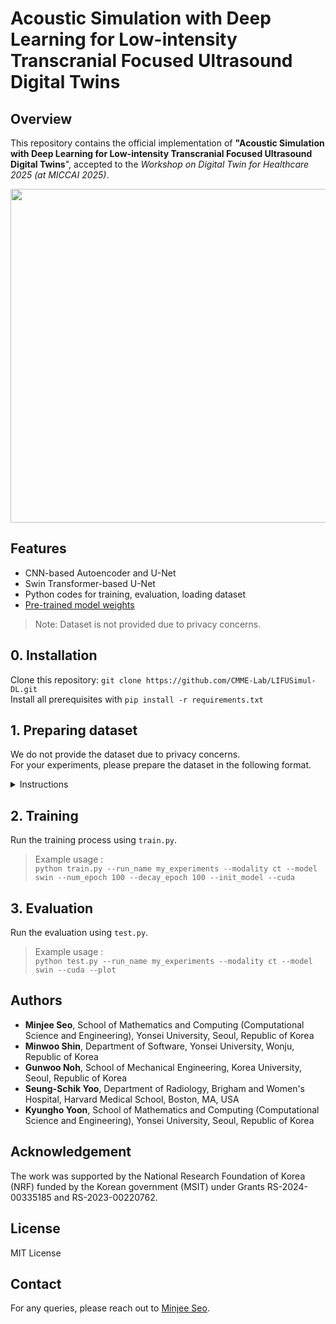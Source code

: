 # Acoustic Simulation with Deep Learning for Low-intensity Transcranial Focused Ultrasound Digital Twins

## Overview
This repository contains the official implementation of  **"Acoustic Simulation with Deep Learning for Low-intensity Transcranial Focused Ultrasound Digital Twins**", accepted to the _Workshop on Digital Twin for Healthcare 2025 (at MICCAI 2025)_.

<p align="center">
  <img width="1143" height="534" alt="Image" src="https://github.com/user-attachments/assets/6a35a1e6-1e27-4fb9-a2c4-6d3ef4c99c89"/>
</p>

## Features
- CNN-based Autoencoder and U-Net
- Swin Transformer-based U-Net
- Python codes for training, evaluation, loading dataset
- [Pre-trained model weights](https://drive.google.com/drive/folders/1IT0JOh9819Eo5B5ovuIkgjQV6c1pTUvJ?usp=drive_link)
> Note: Dataset is not provided due to privacy concerns.

## 0. Installation
Clone this repository: `git clone https://github.com/CMME-Lab/LIFUSimul-DL.git`</br>
Install all prerequisites with `pip install -r requirements.txt`

## 1. Preparing dataset
We do not provide the dataset due to privacy concerns.</br>
For your experiments, please prepare the dataset in the following format.
<details>
<summary>Instructions</summary>

* All data must be defined in the HDF5 file format. The keys for each data point within the HDF5 file must be sortable in order by the `natsorted` function.
* The data must be organized sequentially by subject, and it is assumed that each subject has the same number of data points.
    - This is to ensure that the same ratio of train/valid data is extracted for each subject.
    - To modify this behavior, please adjust the `split_dataset` function in dataset.py.
* Place the following files in the parent directory:
    - `ff_train.hdf5`, `ff_test.hdf5` (Acoustic free-field)
    - `ct_train.hdf5`, `ct_test.hdf5` or `mr_train.hdf5`, `mr_test.hdf5` (Skull images)
    - `td_train.hdf5`, `td_test.hdf5` (Transducer placement)
    - `target_train.hdf5`, `target_test.hdf5` (Intracranial acoustic field)</br>
    Afterwards, modify the default value of the `data_path` argument in `config.py` to ensure the model always references the correct dataset location.
> Note: For reproducibility, it is assumed that the transducer placement data has already undergone Fourier feature embedding. Please refer to the `fourier_feature_embed` function in `utils.py` to prepare your data by completing the embedding according to its format.

> Note: Compute maximum and minimum value of your acoustic free-field, and replace the value of `ff_max_value` and `ff_min_value` in `MinMaxScaling` (`utils.py`) for proper scaling.
    


</details>

## 2. Training
Run the training process using `train.py`.
> Example usage :</br>
`python train.py --run_name my_experiments --modality ct --model swin --num_epoch 100 --decay_epoch 100 --init_model --cuda`

## 3. Evaluation
Run the evaluation using `test.py`.
> Example usage :</br>
`python test.py --run_name my_experiments --modality ct --model swin --cuda --plot`

## Authors
- **Minjee Seo**, School of Mathematics and Computing (Computational Science and Engineering), Yonsei University, Seoul, Republic of Korea
- **Minwoo Shin**, Department of Software, Yonsei University, Wonju, Republic of Korea
- **Gunwoo Noh**, School of Mechanical Engineering, Korea University, Seoul, Republic of Korea
- **Seung-Schik Yoo**, Department of Radiology, Brigham and Women's Hospital, Harvard Medical School, Boston, MA, USA
- **Kyungho Yoon**, School of Mathematics and Computing (Computational Science and Engineering), Yonsei University, Seoul, Republic of Korea


## Acknowledgement
The work was supported by the National Research Foundation of Korea (NRF) funded by the Korean government (MSIT) under Grants RS-2024-00335185 and RS-2023-00220762.

## License
MIT License

## Contact
For any queries, please reach out to [Minjee Seo](mailto:islandz@yonsei.ac.kr).
